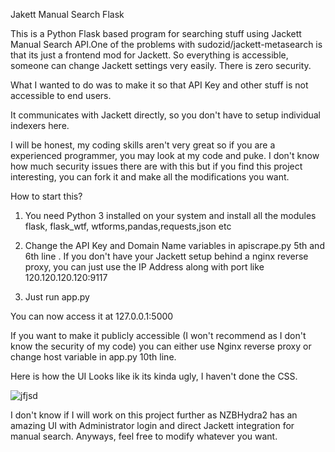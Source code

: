 Jakett Manual Search Flask

This is a Python Flask based program for searching stuff using Jackett Manual Search API.One of the problems with sudozid/jackett-metasearch is that its just a frontend mod for Jackett. So everything is accessible, someone can change Jackett settings very easily. There is zero security. 

What I wanted to do was to make it so that API Key and other stuff is not accessible to end users. 

It communicates with Jackett directly, so you don't have to setup individual indexers here.

I will be honest, my coding skills aren't very great so if you are a experienced programmer, you may look at my code and puke. I don't know how much security issues there are with this but if you find this project interesting, you can fork it and make all the modifications you want. 

How to start this?

1. You need Python 3 installed on your system and install all the modules flask, flask_wtf, wtforms,pandas,requests,json etc
2. Change the API Key and Domain Name variables in apiscrape.py 5th and 6th line . If you don't have your Jackett setup behind a nginx reverse proxy, you can just use the IP Address along with port like 120.120.120.120:9117 


4. Just run app.py 

You can now access it at 127.0.0.1:5000

If you want to make it publicly accessible (I won't recommend as I don't know the security of my code) you can either use Nginx reverse proxy or change host variable in app.py 10th line.

Here is how the UI Looks like ik its kinda ugly, I haven't done the CSS.

![jfjsd](https://user-images.githubusercontent.com/67092879/132982665-84297341-4631-42f8-a91c-0b159a3ef938.PNG)

I don't know if I will work on this project further as NZBHydra2 has an amazing UI with Administrator login and direct Jackett integration for manual search. Anyways, feel free to modify whatever you want.
